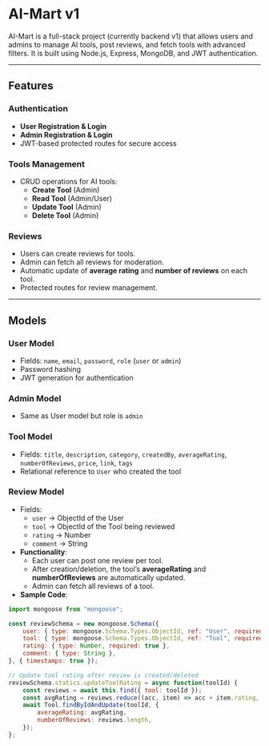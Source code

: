  # AI-Mart v1

AI-Mart is a full-stack project (currently backend v1) that allows users and admins to manage AI tools, post reviews, and fetch tools with advanced filters. It is built using Node.js, Express, MongoDB, and JWT authentication.

---

## Features

### Authentication
- **User Registration & Login**
- **Admin Registration & Login**
- JWT-based protected routes for secure access

### Tools Management
- CRUD operations for AI tools:
  - **Create Tool** (Admin)
  - **Read Tool** (Admin/User)
  - **Update Tool** (Admin)
  - **Delete Tool** (Admin)
 

### Reviews
- Users can create reviews for tools.
- Admin can fetch all reviews for moderation.
- Automatic update of **average rating** and **number of reviews** on each tool.
- Protected routes for review management.

---

## Models

### User Model
- Fields: `name`, `email`, `password`, `role` (`user` or `admin`)
- Password hashing
- JWT generation for authentication

### Admin Model
- Same as User model but role is `admin`

### Tool Model
- Fields: `title`, `description`, `category`, `createdBy`, `averageRating`, `numberOfReviews`, `price`, `link`, `tags`
- Relational reference to `User` who created the tool

### Review Model
- Fields:
  - `user` → ObjectId of the User
  - `tool` → ObjectId of the Tool being reviewed
  - `rating` → Number
  - `comment` → String
- **Functionality**:
  - Each user can post one review per tool.
  - After creation/deletion, the tool’s **averageRating** and **numberOfReviews** are automatically updated.
  - Admin can fetch all reviews of a tool.
- **Sample Code**:

```javascript
import mongoose from "mongoose";

const reviewSchema = new mongoose.Schema({
    user: { type: mongoose.Schema.Types.ObjectId, ref: "User", required: true },
    tool: { type: mongoose.Schema.Types.ObjectId, ref: "Tool", required: true },
    rating: { type: Number, required: true },
    comment: { type: String },
}, { timestamps: true });

// Update tool rating after review is created/deleted
reviewSchema.statics.updateToolRating = async function(toolId) {
    const reviews = await this.find({ tool: toolId });
    const avgRating = reviews.reduce((acc, item) => acc + item.rating, 0) / reviews.length || 0;
    await Tool.findByIdAndUpdate(toolId, {
        averageRating: avgRating,
        numberOfReviews: reviews.length,
    });
};

 


